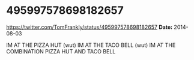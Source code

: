 # 495997578698182657
https://twitter.com/TomFrankly/status/495997578698182657
**Date:** 2014-08-03

IM AT THE PIZZA HUT
(wut)
IM AT THE TACO BELL
(wut)
IM AT THE COMBINATION PIZZA HUT AND TACO BELL
